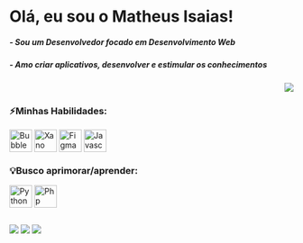 <h1>Olá, eu sou o Matheus Isaias!</h1>

<h5>- Sou um Desenvolvedor focado em Desenvolvimento Web</h5>
<h5>- Amo criar aplicativos, desenvolver e estimular os conhecimentos</h5>


<!--
[![Anurag's GitHub stats](https://github-readme-stats.vercel.app/api?username=MeloIsaiazz&theme=tokyonight&locale=pt-br&include_all_commits=true)](https://github.com/anuraghazra/github-readme-stats)
-->
<div>
<img align="right" src="https://github-readme-stats.vercel.app/api/top-langs/?username=MeloIsaiazz&layout=compact&theme=tokyonight&locale=pt-br"/>
<div>

<div>
  <br>
  <h3>⚡Minhas Habilidades:</h3>
  <img align="center" alt="Bubble" width=40 height=40 src="https://imgs.search.brave.com/lWUPKM_NwP6pradA9po6gKtPG3Pd_3ZCoziEnpGXsw0/rs:fit:860:0:0:0/g:ce/aHR0cHM6Ly9jZG4u/cHJvZC53ZWJzaXRl/LWZpbGVzLmNvbS82/NDc2MDA2OWU5MzA4/NDY0NmM5ZWU0Mjgv/NjQ3NjAwNjllOTMw/ODQ2NDZjOWVmMmVm/X2ljb24tYnViYmxl/LnN2Zw" style="border-radius: 16;">
  <img align="center" alt="Xano" width=40 height=40 src="https://imgs.search.brave.com/MxV7ec3N7i6RiCFnEtn336giJqhG9gCifz3VlevCXag/rs:fit:860:0:0:0/g:ce/aHR0cHM6Ly9jZG4u/YnVpbHRpbi5jb20v/Y2RuLWNnaS9pbWFn/ZS9mPWF1dG8sZml0/PWNvbnRhaW4sdz0y/MDAsaD0yMDAscT0x/MDAvaHR0cHM6Ly9i/dWlsdGluLmNvbS9z/aXRlcy93d3cuYnVp/bHRpbi5jb20vZmls/ZXMvMjAyNC0wMi9s/b2dvLXN5bWJvbC1i/bHVlLnBuZw">
  <img align="center" alt="Figma" width=40 height=40 src="https://cdn.jsdelivr.net/gh/devicons/devicon@latest/icons/figma/figma-original.svg">
  <img align="center" alt="Javascript" width=40 height=40 src="https://cdn.jsdelivr.net/gh/devicons/devicon@latest/icons/javascript/javascript-original.svg">
</div>

<div>
  <h3>💡Busco aprimorar/aprender:</h3>
  <img align="center" alt="Python" width=40 height=40 src="https://cdn.jsdelivr.net/gh/devicons/devicon@latest/icons/python/python-original.svg">
  <img align="center" alt="Php" width=40 height=40 src="https://cdn.jsdelivr.net/gh/devicons/devicon@latest/icons/java/java-original.svg">
</div>

##

<div>
  <a href="https://www.instagram.com/_isaiazz025/" target="_blank"><img src="https://img.shields.io/badge/Instagram-E4405F?style=for-the-badge&logo=instagram&logoColor=white"></a>
  <a href="https://www.linkedin.com/in/matheus-isaias-a71b14285/" target="_blank"><img src="https://img.shields.io/badge/LinkedIn-0077B5?style=for-the-badge&logo=linkedin&logoColor=white"></a>
  <a href="mailto:matheusisaias065@gmail.com" target="_blank"><img src="https://img.shields.io/badge/Gmail-D14836?style=for-the-badge&logo=gmail&logoColor=white"></a>
</div>

